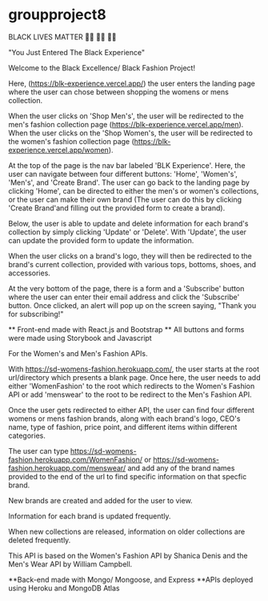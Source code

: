 # groupproject8
BLACK LIVES MATTER ✊🏾 ✊🏾 ✊🏾


"You Just Entered The Black Experience"

Welcome to the Black Excellence/ Black Fashion Project!


Here, (https://blk-experience.vercel.app/) the user enters the landing page where the user can chose between shopping the womens or mens collection.  

When the user clicks on 'Shop Men's', the user will be redirected to the men's fashion collection page (https://blk-experience.vercel.app/men). When the user clicks on the 'Shop Women's, the user will be redirected to the women's fashion collection page (https://blk-experience.vercel.app/women). 

At the top of the page is the nav bar labeled 'BLK Experience'. Here, the user can navigate between four different buttons: 'Home', 'Women's', 'Men's', and 'Create Brand'. The user can go back to the landing page by clicking 'Home', can be directed to either the men's or women's collections, or the user can make their own brand (The user can do this by clicking 'Create Brand'and filling out the provided form to create a brand).


Below, the user is able to update and delete information for each brand's collection by simply clicking 'Update' or 'Delete'. With 'Update', the user can update the provided form to update the information. 

When the user clicks on a brand's logo, they will then be redirected to the brand's current collection, provided with various tops, bottoms, shoes, and accessories.

At the very bottom of the page, there is a form and a 'Subscribe' button where the user can enter their email address and click the 'Subscribe' button. Once clicked, an alert will pop up on the screen saying, "Thank you for subscribing!"

** Front-end made with React.js and Bootstrap
** All buttons and forms were made using Storybook and Javascript



For the Women's and Men's Fashion APIs.

With https://sd-womens-fashion.herokuapp.com/, the user starts at the root url/directory which presents a blank page. Once here, the user needs to add either 'WomenFashion' to the root which redirects to the Women's Fashion API or add 'menswear' to the root to be redirect to the Men's Fashion API.

Once the user gets redirected to either API, the user can find four different womens or mens fashion brands, along with each brand's logo, CEO's name, type of fashion, price point, and different items within different categories.

The user can type https://sd-womens-fashion.herokuapp.com/WomenFashion/ or https://sd-womens-fashion.herokuapp.com/menswear/ and add any of the brand names provided to the end of the url to find specific information on that specfic brand.

New brands are created and added for the user to view.

Information for each brand is updated frequently.

When new collections are released, information on older collections are deleted frequently.

This API is based on the Women's Fashion API by Shanica Denis and the Men's Wear API by William Campbell.

**Back-end made with Mongo/ Mongoose, and Express
**APIs deployed using Heroku and MongoDB Atlas
